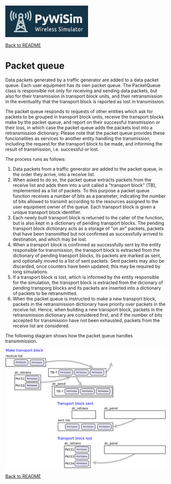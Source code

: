 ![PyWiSim logo](diagrams/PyWiSim-logo260px.png)

[Back to README](../README.md)


# Packet queue

Data packets generated by a traffic generator are added to a data packet queue. Each user equipment has its own packet queue. The PacketQueue class is responsible not only for receiving and sending data packets, but also for their transmission in transport block units, and their retransmission in the eventuality that the transport block is reported as lost in transmission.

The packet queue responds to requests of other entities which ask for packets to be grouped in transport block units, receive the transport blocks make by the packet queue, and report on their successful transmission or their loss, in which case the packet queue adds the packets lost into a retransmission dictionary. Please note that the packet queue provides these funcionalities as services to another entity handling the transmission, including the request for the transport block to be made, and informing the result of transmission, i.e. successful or lost. 

The process runs as follows:

1. Data packets from a traffic generator are added to the packet queue, in the order they arrive, into a receive list. 
2. When asked to do so, the packet queue extracts packets from the receive list and adds them into a unit called a "transport block" (TB), implemented as a list of packets. To this purpose a packet queue function receives a number of bits as a parameter, indicating the number of bits allowed to transmit according to the resources assigned to the user equipment owner of the queue. Each transport block is given a unique transport block identifier.
3. Each newly built transport block is returned to the caller of the function, but is also kept in a dictionary of pending transport blocks. The pending transport block dictionary acts as a storage of "on air" packets, packets that have been transmitted but not confirmed as successfully arrived to destination, and which may be lost.
4. When a transport block is confirmed as successfully sent by the entity responsible for transmission, the transport block is extracted from the dictionary of pending transport blocks, its packets are marked as sent, and optionally moved to a list of sent packets. Sent packets may also be discarded, once counters have been updated; this may be required by long simulations.
5. If a transport block is lost, which is informed by the entity responsible for the simulation, the transport block is extracted from the dicionary of pending transporg blocks and its packets are inserted into a dictionary of packets to be retransmitted. 
6. When the packet queue is instructed to make a new transport block, packets in the retransmission dictionary have priority over packets in the receive list. Hence, when building a new transport block, packets in the retransmission dictionary are considered first, and if the number of bits accepted for transmission have not been exhausted, packets from the receive list are considered.

The following diagram shows how the packet queue handles transmmission.

![Packet queue transmission sequence](diagrams/PktQueue-transmit.png)



[Back to README](../README.md)


